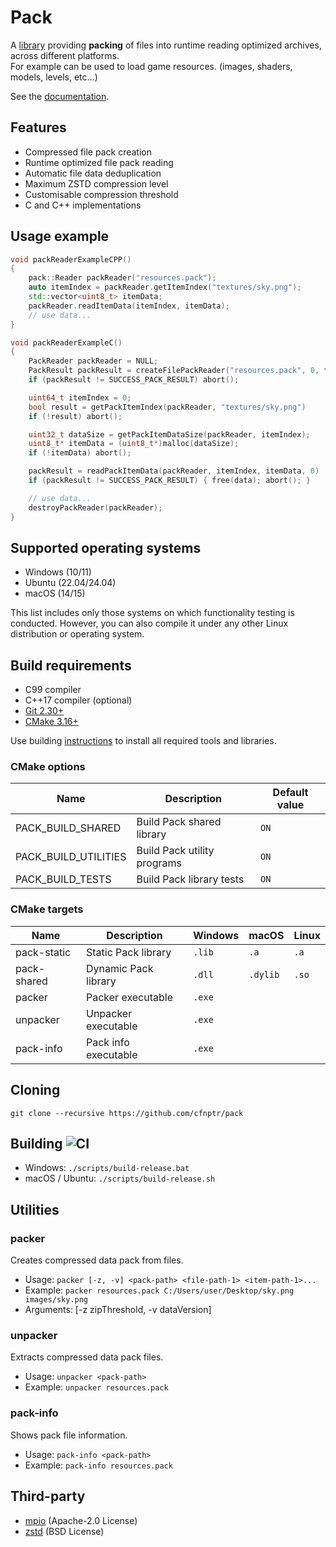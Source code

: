 # Pack

A [library](https://github.com/cfnptr/pack) providing **packing** of files into runtime reading optimized archives, across different platforms.<br/>
For example can be used to load game resources. (images, shaders, models, levels, etc...)

See the [documentation](https://cfnptr.github.io/pack).

## Features

* Compressed file pack creation
* Runtime optimized file pack reading
* Automatic file data deduplication
* Maximum ZSTD compression level
* Customisable compression threshold
* C and C++ implementations

## Usage example

```cpp
void packReaderExampleCPP()
{
    pack::Reader packReader("resources.pack");
    auto itemIndex = packReader.getItemIndex("textures/sky.png");
    std::vector<uint8_t> itemData;
    packReader.readItemData(itemIndex, itemData);
    // use data...
}
```

```c
void packReaderExampleC()
{
    PackReader packReader = NULL;
    PackResult packResult = createFilePackReader("resources.pack", 0, false, 1, &packReader);
    if (packResult != SUCCESS_PACK_RESULT) abort();

    uint64_t itemIndex = 0;
    bool result = getPackItemIndex(packReader, "textures/sky.png")
    if (!result) abort();

    uint32_t dataSize = getPackItemDataSize(packReader, itemIndex);
    uint8_t* itemData = (uint8_t*)malloc(dataSize);
    if (!itemData) abort();

    packResult = readPackItemData(packReader, itemIndex, itemData, 0)
    if (packResult != SUCCESS_PACK_RESULT) { free(data); abort(); }

    // use data...
    destroyPackReader(packReader);
}
```

## Supported operating systems

* Windows (10/11)
* Ubuntu (22.04/24.04)
* macOS (14/15)

This list includes only those systems on which functionality testing is conducted.
However, you can also compile it under any other Linux distribution or operating system.

## Build requirements

* C99 compiler
* C++17 compiler (optional)
* [Git 2.30+](https://git-scm.com/)
* [CMake 3.16+](https://cmake.org/)

Use building [instructions](BUILDING.md) to install all required tools and libraries.

### CMake options

| Name                 | Description                 | Default value |
|----------------------|-----------------------------|---------------|
| PACK_BUILD_SHARED    | Build Pack shared library   | `ON`          |
| PACK_BUILD_UTILITIES | Build Pack utility programs | `ON`          |
| PACK_BUILD_TESTS     | Build Pack library tests    | `ON`          |

### CMake targets

| Name        | Description          | Windows | macOS    | Linux |
|-------------|----------------------|---------|----------|-------|
| pack-static | Static Pack library  | `.lib`  | `.a`     | `.a`  |
| pack-shared | Dynamic Pack library | `.dll`  | `.dylib` | `.so` |
| packer      | Packer executable    | `.exe`  |          |       |
| unpacker    | Unpacker executable  | `.exe`  |          |       |
| pack-info   | Pack info executable | `.exe`  |          |       |

## Cloning

```
git clone --recursive https://github.com/cfnptr/pack
```

## Building ![CI](https://github.com/cfnptr/pack/actions/workflows/cmake.yml/badge.svg)

* Windows: ```./scripts/build-release.bat```
* macOS / Ubuntu: ```./scripts/build-release.sh```

## Utilities

### packer

Creates compressed data pack from files.

* Usage: ```packer [-z, -v] <pack-path> <file-path-1> <item-path-1>...```
* Example: ```packer resources.pack C:/Users/user/Desktop/sky.png images/sky.png```
* Arguments: [-z zipThreshold, -v dataVersion]

### unpacker

Extracts compressed data pack files.

* Usage: ```unpacker <pack-path>```
* Example: ```unpacker resources.pack```

### pack-info

Shows pack file information.

* Usage: ```pack-info <pack-path>```
* Example: ```pack-info resources.pack```

## Third-party

* [mpio](https://github.com/cfnptr/mpio/) (Apache-2.0 License)
* [zstd](https://github.com/facebook/zstd/) (BSD License)
